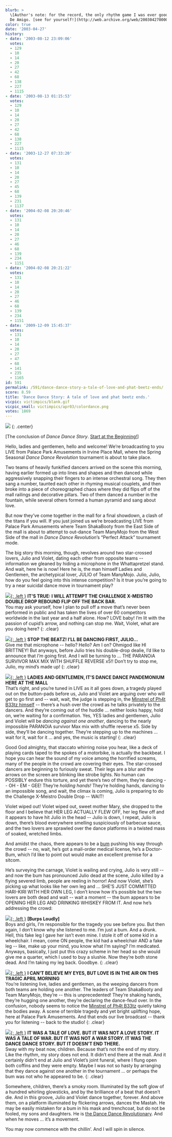 ```yaml
---
blurb: >
  \[Author's note: for the record, the only rhythm game I was ever good was was Samba
  De Amigo. [see for yourself!](http://web.archive.org/web/20030427000000/http://www.gamespy.com/fargo/november00/samba/)\]
color: true
date: '2003-04-27'
history:
- date: '2003-08-12 23:09:06'
  votes:
  - 129
  - 10
  - 14
  - 20
  - 27
  - 42
  - 68
  - 138
  - 227
  - 1115
- date: '2003-08-13 01:15:53'
  votes:
  - 129
  - 10
  - 14
  - 20
  - 27
  - 42
  - 68
  - 138
  - 227
  - 1115
- date: '2003-12-27 07:33:20'
  votes:
  - 131
  - 10
  - 14
  - 20
  - 27
  - 45
  - 68
  - 139
  - 231
  - 1137
- date: '2004-02-08 20:20:46'
  votes:
  - 131
  - 10
  - 14
  - 20
  - 27
  - 46
  - 68
  - 139
  - 234
  - 1151
- date: '2004-02-08 20:21:22'
  votes:
  - 131
  - 10
  - 14
  - 20
  - 27
  - 46
  - 68
  - 139
  - 234
  - 1151
- date: '2009-12-09 15:45:37'
  votes:
  - 131
  - 10
  - 14
  - 20
  - 27
  - 47
  - 68
  - 141
  - 235
  - 1165
id: 591
permalink: /591/dance-dance-story-a-tale-of-love-and-phat-beetz-ends/
score: 8.59
title: 'Dance Dance Story: A tale of love and phat beetz ends.'
vicpic: victimpics/blank.gif
vicpic_small: victimpics/apr03/colordance.png
votes: 1869
---
```


![](img/victimpics/apr03/colordancebig.png)
{: .center}
  
 \[The conclusion of *Dance Dance Story*. [Start at the
Beginning!](%ARTICLE[586]%)\]

Hello, ladies and gentlemen, hello and welcome! We’re broadcasting to
you LIVE from Palace Park Amusements in Irvine Place Mall, where the
Spring Seasonal *Dance Dance Revolution* tournament is about to take
place.

Two teams of heavily funkified dancers arrived on the scene this
morning, having earlier formed up into lines and shapes and then danced
while aggressively snapping their fingers to an intense orchestral song.
They then sang a number, taunted each other in rhyming musical couplets,
and then broke into a piece of choreographed chaos where they did flips
off of the mall railings and decorative pillars. Two of them danced a
number in the fountain, while several others formed a human pyramid and
sang about love.

But now they’ve come together in the mall for a final showdown, a clash
of the titans if you will. If you just joined us we’re broadcasting LIVE
from Palace Park Amusements where Team ShakaBooty from the East Side of
the mall is about to attempt to out-dance Team ManyMojo from the West
Side of the mall in *Dance Dance Revolution*’s “Perfect Attack”
tournament mode.

The big story this morning, though, revolves around two star-crossed
lovers, Julio and Violet, dating each other from opposite teams --
information we gleaned by hiding a microphone in the Whattapretzel
stand. And wait, here he is now! Here he is, the man himself Ladies and
Gentlemen, the archetypical lover, JULIO of Team ManyMojo. Julio, Julio,
how do you feel going into this intense competition? Is it true you’re
going to try a near suicidal dance move in tournament play?

[![](img/victimpics/apr03/dance2.gif){: .left }](%ARTICLE[587]%) **IT’S TRUE:
I WILL ATTEMPT THE CHALLENGE X-MEISTRO DOUBLE DROP REBOUND FLIP OFF THE
BACK BAR.**  
 You may ask yourself, how I plan to pull off a move that’s never been
performed in public and has taken the lives of over 60 competitors
worldwide in the last year and a half alone. How? LOVE baby! I’m lit
with the passion of cupid’s arrow, and nothing can stop me. Wait,
Violet, what are you doing here?
{: .clear}

[![](img/victimpics/apr03/dance3.gif){: .left }](%ARTICLE[588]%) **STOP THE
BEATZ! I’LL BE DANCING FIRST, JULIO...**  
 Give me that microphone -- hello? Hello? Am I on? Ohmigod like HI
BRITTNEY! But anyways, before Julio tries his double-drop dealie, I’d
like to announce that *I’m* going first. And I will be turning to ...
THE PARANOiA SURVIVOR MAX MIX WITH SHUFFLE REVERSE x5!! Don’t try to
stop me, Julio, my mind’s made up!
{: .clear}

[![](img/victimpics/jul02/microphone.gif){: .left }](%ARTICLE[404]%) **LADIES
AND GENTLEMEN, IT’S DANCE DANCE PANDEMONIUM HERE AT THE MALL**  
 That’s right, and you’re tuned in LIVE as it all goes down, a tragedy
played out on the button-pads before us, Julio and Violet are arguing
over who will get to go first and -- wait, wait, the judge is stepping
in, the [Minstrel of Ph4t B33tz himself](%ARTICLE[586]%) -- there’s
a hush over the crowd as he talks privately to the dancers. And they’re
coming out of the huddle ... neither looks happy, hold on, we’re waiting
for a confirmation. Yes, YES ladies and gentlemen, Julio and Violet will
be *dancing against one another*, dancing to the nearly impossible
PARANOiA survivor Max mix with shuffle reverse x5. Side by side, they’ll
be dancing together. They’re stepping up to the machines ... wait for
it, wait for it ... and yes, the music is starting!
{: .clear}

Good God almighty, that staccato whirring noise you hear, like a deck of
playing cards taped to the spokes of a motorbike, is actually the
backbeat. I hope you can hear the sound of my voice among the horrified
screams, many of the people in the crowd are covering their eyes. The
star-crossed dancers are beginning to furiously sweat. Their legs are a
blur and the arrows on the screen are blinking like strobe lights. No
human can POSSIBLY endure this torture, and yet there’s two of them,
they’re dancing -- OH - EM - GEE! They’re *holding hands!* They’re
holding hands, dancing to an impossible song, and wait, the climax is
coming, Julio is preparing to do the Challenge X-Meistro Double Drop --
WAIT!

Violet wiped out! Violet wiped out, sweet mother Mary, she dropped to
the floor and I believe that HER LEG ACTUALLY FLEW OFF, her leg flew off
and it appears to have hit Julio in the head -- Julio is down, I repeat,
Julio is down, there’s blood everywhere smelling suspiciously of
barbecue sauce, and the two lovers are sprawled over the dance platforms
in a twisted mass of soaked, wretched limbs.

And amidst the chaos, there appears to be a [bum](%ARTICLE[590]%)
pushing his way through the crowd -- no, wait, he’s got a mail-order
medical license, he’s a Doctor-Bum, which I’d like to point out would
make an excellent premise for a sitcom.

He’s surveying the carnage, Violet is wailing and crying, Julio is very
still -- and now the bum has pronounced Julio dead at the scene, Julio
killed by a flying severed limb, people are reeling in horror! And now
Violet, she’s picking up what looks like her own leg and ... SHE’S JUST
COMMITTED HARI-KIRI WITH HER OWN LEG, I don’t know how it’s possible but
the two lovers are both dead and wait -- wait a moment -- the bum
appears to be OPENING HER LEG AND DRINKING WHISKEY FROM IT. And now he’s
addressing the crowd:

[![](img/victimpics/apr03/dance5.gif){: .left }](%ARTICLE[590]%) **\[Burps
Loudly\]**  
 Boys and girls, I’m responsible for the tragedy you see before you. But
then again, I don’t know why she listened to me. I’m just a bum. And a
drunk. Hell, this fake leg I gave her isn’t even mine. I stole it off of
some kid in a wheelchair. I mean, come ON people, the kid had a
wheelchair AND a fake leg -- like, make up your mind, you know what I’m
saying? I’m medicated. Anyways, basically, I just put this crazy scheme
in her head so she would give me a quarter, which I used to buy a
slushie. Now they’re both stone dead. And I’m taking my leg back.
Goodbye.
{: .clear}

[![](img/victimpics/jul02/microphone.gif){: .left }](%ARTICLE[404]%) **I CAN’T
BELIEVE MY EYES, BUT LOVE IS IN THE AIR ON THIS TRAGIC APRIL MORNING**  
 You’re listening live, ladies and gentlemen, as the weeping dancers
from both teams are holding one another. The leaders of Team ShakaBooty
and Team ManyMojo, they’re -- this is unprecedented! They’re shaking
hands, they’re hugging one another, they’re declaring the dance-feud
over. In the confusion, nobody seems to notice the [Minstrel of Ph4t
B33tz](%ARTICLE[586]%) quietly taking the bodies away. A scene of
terrible tragedy and yet bright uplifting hope, here at Palace Park
Amusements. And that ends our live broadcast -- thank you for listening
-- back to the studio!
{: .clear}

[![](img/victimpics/apr03/dance1.gif){: .left }](%ARTICLE[586]%) **IT WAS A
TALE OF LOVE. BUT IT WAS NOT A LOVE STORY. IT WAS A TALE OF WAR. BUT IT
WAS NOT A WAR STORY. IT WAS THE DANCE DANCE STORY. BUT IT DOESN’T END
THERE.**  
 Sway with my beat now, children. Because that’s not the end of my
story. Like the rhythm, my story does not end. It didn’t end there at
the mall. And it certainly didn’t end at Julio and Violet’s joint
funeral, where I flung open both coffins and they were empty. Maybe I
was not so hasty by arranging that they dance against one another in the
tournament ... or perhaps the bum was not who he appeared to be.
{: .clear}

Somewhere, children, there’s a smoky room. Illuminated by the soft glow
of a hundred whirling glowsticks, and by the brilliance of a beat that
doesn’t die. And in this groove, Julio and Violet dance together,
forever. And above them, on a platform illuminated by flickering arrows,
dances the Mastah. He may be easily mistaken for a bum in his mask and
trenchcoat, but do not be fooled, my sons and daughters. He is [the
Dance Dance Revolutionary](%ARTICLE[64]%). And when he moves ...
it’s a movement.

You may now commence with the chillin’. And I will spin in silence.